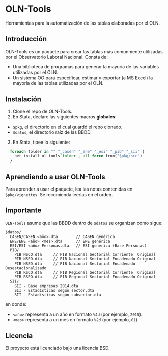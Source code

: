 OLN-Tools
=========

Herramientas para la automatización de las tablas elaboradas por el OLN.

Introducción
------------

OLN-Tools es un paquete para crear las tablas más comunmente utilizadas
por el Observatorio Laboral Nacional. Consta de:

- Una biblioteca de programas para generar la mayoría de las variables
  utilizadas por el OLN.
- Un sistema OO para especificar, estimar y exportar (a MS Excel) la mayoría
  de las tablas utilizadas por el OLN.

Instalación
-----------

1. Clone el repo de OLN-Tools.
2. En Stata, declare las siguientes macros **globales**:
  * ``$pkg``, el directorio en el cual guardó el repo clonado.
  * ``$datos``, el directorio raíz de las BBDD.
3. En Stata, tipee lo siguiente:
```stata
  foreach folder in "" "_casen" "_ene" "_esi" "_pib" "_sii" {
  	net install ol_tools`folder', all force from("$pkg/src")
  }
```

Aprendiendo a usar OLN-Tools
----------------------------

Para aprender a usar el paquete, lea las notas contenidas en ``$pkg/vignettes``. Se recomienda leerlas en el orden.

Importante
----------

``OLN-Tools`` asume que las BBDD dentro de ``$datos`` se organizan como sigue:
```
$datos/
  CASEN/CASEN <año>.dta        // CASEN genérica
  ENE/ENE <año> <mes>.dta      // ENE genérica
  ESI/ESI <año> Personas.dta   // ESI genérica (Base Personas)
  PIB/
    PIB NSCO.dta     // PIB Nacional Sectorial Corriente  Original
    PIB NSEO.dta     // PIB Nacional Sectorial Encadenado Original
    PIB NSED.dta     // PIB Nacional Sectorial Encadenado Desestacionalizado
    PIB RSCO.dta     // PIB Regional Sectorial Corriente  Original
    PIB RSEO.dta     // PIB Regional Sectorial Encadenado Original
  SII/
    SII - Base empresas 2014.dta
    SII - Estadísticas según sector.dta
    SII - Estadísticas según subsector.dta
```
en donde:
- ``<año>`` representa a un año en formato ``%4d`` (por ejemplo, ``2015``).
- ``<mes>`` representa a un mes en formato ``%2d`` (por ejemplo, ``01``).

Licencia
--------

El proyecto está licenciado bajo una licencia BSD.
